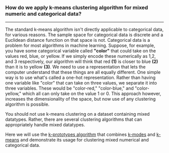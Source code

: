 ### How do we apply k-means clustering algorithm for mixed numeric and categorical data?
-------------
The standard k-means algorithm isn't directly applicable to categorical data, for various reasons. The sample space for categorical data is discrete and a Euclidean distance function on that space is not.
Categorical data is a problem for most algorithms in machine learning. Suppose, for example, you have some categorical variable called __"color"__ that could take on the values red, blue, or yellow. If we simply encode these numerically as 1,2, and 3 respectively, our algorithm will think that red __(1)__ is closer to blue __(2)__ than it is to yellow __(3)__. We need to use a representation that lets the computer understand that these things are all equally different. One simple way is to use what's called a one-hot representation. Rather than having one variable like "color" that can take on three values, we separate it into three variables. These would be "color-red," "color-blue," and "color-yellow," which all can only take on the value 1 or 0. This approach however, increases the dimensionality of the space, but now use of any clustering algorithm is possible. 


You should not use k-means clustering on a dataset containing mixed datatypes. Rather, there are several clustering algorithms that can appropriately handle mixed datatypes.


Here we will use the [k-prototypes algorithm](https://github.com/nicodv/kmodes#id4) that combines [k-modes](https://link-springer-com.stanford.idm.oclc.org/article/10.1007/s00357-001-0004-3) and [k-means](https://en.wikipedia.org/wiki/K-means_clustering) and demonstrate its usage for clustering mixed numerical and categorical data.

